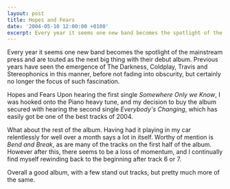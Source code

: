 ```yaml
---
layout: post
title: Hopes and Fears
date: '2004-05-10 12:00:00 +0100'
excerpt: Every year it seems one new band becomes the spotlight of the mainstream press and are touted as the next big thing with their debut album.
---
```

Every year it seems one new band becomes the spotlight of the mainstream press and are touted as the next big thing with their debut album. Previous years have seen the emergence of The Darkness, Coldplay, Travis and Stereophonics in this manner, before not fading into obscurity, but certainly no longer the focus of such fascination.

Hopes and Fears Upon hearing the first single <cite>Somewhere Only we Know</cite>, I was hooked onto the Piano heavy tune, and my decision to buy the album secured with hearing the second single <cite>Everybody's Changing</cite>, which has easily got be one of the best tracks of 2004.

What about the rest of the album. Having had it playing in my car relentlessly for well over a month says a lot in itself. Worthy of mention is <cite>Bend and Break</cite>, as are many of the tracks on the first half of the album. However after this, there seems to be a loss of momentum, and I continually find myself rewinding back to the beginning after track 6 or 7.

Overall a good album, with a few stand out tracks, but pretty much more of the same.